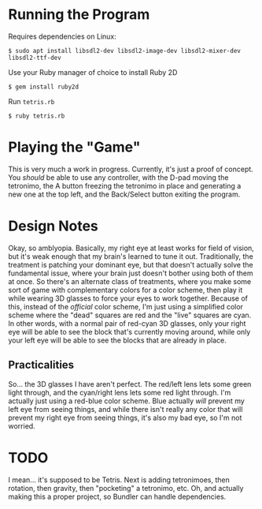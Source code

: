 # Running the Program

Requires dependencies on Linux:

    $ sudo apt install libsdl2-dev libsdl2-image-dev libsdl2-mixer-dev libsdl2-ttf-dev

Use your Ruby manager of choice to install Ruby 2D

    $ gem install ruby2d

Run `tetris.rb`

    $ ruby tetris.rb

# Playing the "Game"

This is very much a work in progress. Currently, it's just a proof of concept. You *should* be able to use any controller, with the D-pad moving the tetronimo, the A button freezing the tetronimo in place and generating a new one at the top left, and the Back/Select button exiting the program.

# Design Notes

Okay, so amblyopia. Basically, my right eye at least works for field of vision, but it's weak enough that my brain's learned to tune it out. Traditionally, the treatment is patching your dominant eye, but that doesn't actually solve the fundamental issue, where your brain just doesn't bother using both of them at once. So there's an alternate class of treatments, where you make some sort of game with complementary colors for a color scheme, then play it while wearing 3D glasses to force your eyes to work together. Because of this, instead of the *official* color scheme, I'm just using a simplified color scheme where the "dead" squares are red and the "live" squares are cyan. In other words, with a normal pair of red-cyan 3D glasses, only your right eye will be able to see the block that's currently moving around, while only your left eye will be able to see the blocks that are already in place.

## Practicalities

So... the 3D glasses I have aren't perfect. The red/left lens lets some green light through, and the cyan/right lens lets some red light through. I'm actually just using a red-blue color scheme. Blue actually *will* prevent my left eye from seeing things, and while there isn't really any color that will prevent my right eye from seeing things, it's also my bad eye, so I'm not worried.

# TODO

I mean... it's supposed to be Tetris. Next is adding tetronimoes, then rotation, then gravity, then "pocketing" a tetronimo, etc. Oh, and actually making this a proper project, so Bundler can handle dependencies.